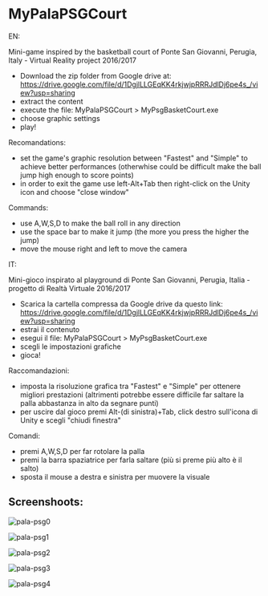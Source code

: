 # MyPalaPSGCourt
EN:

Mini-game inspired by the basketball court of Ponte San Giovanni, Perugia, Italy - Virtual Reality project 2016/2017


- Download the zip folder from Google drive at: https://drive.google.com/file/d/1DgjlLLGEqKK4rkjwjpRRRJdlDj6pe4s_/view?usp=sharing
- extract the content
- execute the file: MyPalaPSGCourt > MyPsgBasketCourt.exe
- choose graphic settings
- play!

Recomandations: 
- set the game's graphic resolution between "Fastest" and "Simple" to achieve better performances (otherwhise could be difficult make the ball jump high enough to score points)
- in order to exit the game use left-Alt+Tab then right-click on the Unity icon and choose "close window"

Commands:
- use A,W,S,D to make the ball roll in any direction
- use the space bar to make it jump (the more you press the higher the jump) 
- move the mouse right and left to move the camera

IT:

Mini-gioco inspirato al playground di Ponte San Giovanni, Perugia, Italia - progetto di Realtà Virtuale 2016/2017

- Scarica la cartella compressa da Google drive da questo link: https://drive.google.com/file/d/1DgjlLLGEqKK4rkjwjpRRRJdlDj6pe4s_/view?usp=sharing
- estrai il contenuto
- esegui il file: MyPalaPSGCourt > MyPsgBasketCourt.exe
- scegli le impostazioni grafiche
- gioca!

Raccomandazioni:
- imposta la risoluzione grafica tra "Fastest" e "Simple" per ottenere migliori prestazioni (altrimenti potrebbe essere difficile far saltare la palla abbastanza in alto da segnare punti)
- per uscire dal gioco premi Alt-(di sinistra)+Tab, click destro sull'icona di Unity e scegli "chiudi finestra"

Comandi:
- premi A,W,S,D per far rotolare la palla
- premi la barra spaziatrice per farla saltare (più si preme più alto è il salto)
- sposta il mouse a destra e sinistra per muovere la visuale



Screenshoots:
--------------------------------------------------------------------------------

![pala-psg0](https://user-images.githubusercontent.com/48380612/112008257-9b456800-8b25-11eb-814d-c6faf68ffd7d.PNG)

![pala-psg1](https://user-images.githubusercontent.com/48380612/112008289-a1d3df80-8b25-11eb-81d9-94a79a6f36c6.PNG)

![pala-psg2](https://user-images.githubusercontent.com/48380612/112008877-2e7e9d80-8b26-11eb-866b-a3278c850c35.PNG)

![pala-psg3](https://user-images.githubusercontent.com/48380612/112008899-33435180-8b26-11eb-8026-eb14c94ac93a.PNG)

![pala-psg4](https://user-images.githubusercontent.com/48380612/112015361-098d2900-8b2c-11eb-8edf-a3783ac8a4e3.png)


